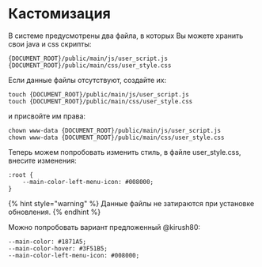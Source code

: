 # Кастомизация

В системе предусмотрены два файла, в которых Вы можете хранить свои java и css скрипты:

```
{DOCUMENT_ROOT}/public/main/js/user_script.js
{DOCUMENT_ROOT}/public/main/css/user_style.css
```

Если данные файлы отсутствуют, создайте их:

```
touch {DOCUMENT_ROOT}/public/main/js/user_script.js
touch {DOCUMENT_ROOT}/public/main/css/user_style.css
```

и присвойте им права:

```
chown www-data {DOCUMENT_ROOT}/public/main/js/user_script.js
chown www-data {DOCUMENT_ROOT}/public/main/css/user_style.css
```

Теперь можем попробовать изменить стиль, в файле user\_style.css, внесите изменения:

```
:root {
    --main-color-left-menu-icon: #008000;
}
```

{% hint style="warning" %}
Данные файлы не затираются при установке обновления.
{% endhint %}

Можно попробовать вариант предложенный @kirush80:

```
--main-color: #1871A5;
--main-color-hover: #3F51B5;
--main-color-left-menu-icon: #008000;
```
